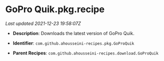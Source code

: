 # GoPro Quik.pkg.recipe

_Last updated 2021-12-23 19:58:07Z_

- **Description**: Downloads the latest version of GoPro Quik.

- **Identifier**: `com.github.ahousseini-recipes.pkg.GoProQuik`

- **Parent Recipes**: `com.github.ahousseini-recipes.download.GoProQuik`